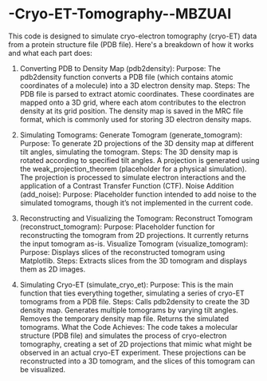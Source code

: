 # -Cryo-ET-Tomography--MBZUAI

This code is designed to simulate cryo-electron tomography (cryo-ET) data from a protein structure file (PDB file). Here's a breakdown of how it works and what each part does:

1. Converting PDB to Density Map (pdb2density):
Purpose: The pdb2density function converts a PDB file (which contains atomic coordinates of a molecule) into a 3D electron density map.
Steps:
The PDB file is parsed to extract atomic coordinates.
These coordinates are mapped onto a 3D grid, where each atom contributes to the electron density at its grid position.
The density map is saved in the MRC file format, which is commonly used for storing 3D electron density maps.
2. Simulating Tomograms:
Generate Tomogram (generate_tomogram):
Purpose: To generate 2D projections of the 3D density map at different tilt angles, simulating the tomogram.
Steps:
The 3D density map is rotated according to specified tilt angles.
A projection is generated using the weak_projection_theorem (placeholder for a physical simulation).
The projection is processed to simulate electron interactions and the application of a Contrast Transfer Function (CTF).
Noise Addition (add_noise):
Purpose: Placeholder function intended to add noise to the simulated tomograms, though it’s not implemented in the current code.
3. Reconstructing and Visualizing the Tomogram:
Reconstruct Tomogram (reconstruct_tomogram):
Purpose: Placeholder function for reconstructing the tomogram from 2D projections. It currently returns the input tomogram as-is.
Visualize Tomogram (visualize_tomogram):
Purpose: Displays slices of the reconstructed tomogram using Matplotlib.
Steps:
Extracts slices from the 3D tomogram and displays them as 2D images.

4. Simulating Cryo-ET (simulate_cryo_et):
Purpose: This is the main function that ties everything together, simulating a series of cryo-ET tomograms from a PDB file.
Steps:
Calls pdb2density to create the 3D density map.
Generates multiple tomograms by varying tilt angles.
Removes the temporary density map file.
Returns the simulated tomograms.
What the Code Achieves:
The code takes a molecular structure (PDB file) and simulates the process of cryo-electron tomography, creating a set of 2D projections that mimic what might be observed in an actual cryo-ET experiment.
These projections can be reconstructed into a 3D tomogram, and the slices of this tomogram can be visualized.
